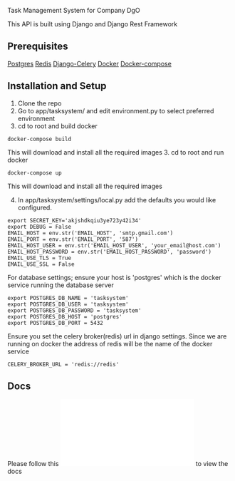 Task Management System for Company DgO

This API is built using Django and Django Rest Framework

## Prerequisites
[Postgres](https://www.postgresql.org/)
[Redis](https://redis.io/)
[Django-Celery](https://docs.celeryproject.org/en/latest/django/first-steps-with-django.html/)
[Docker](https://www.docker.com/)
[Docker-compose](https://docs.docker.com/compose/)

## Installation and Setup
1. Clone the repo
2. Go to app/tasksystem/ and edit environment.py to select preferred environment
3. cd to root and build docker
```
docker-compose build
```
This will download and install all the required images
3. cd to root and run docker
```
docker-compose up
```
This will download and install all the required images

4. In app/tasksystem/settings/local.py add the defaults you would like configured.

```
export SECRET_KEY='akjshdkqiu3ye723y42i34'
export DEBUG = False
EMAIL_HOST = env.str('EMAIL_HOST', 'smtp.gmail.com')
EMAIL_PORT = env.str('EMAIL_PORT', '587')
EMAIL_HOST_USER = env.str('EMAIL_HOST_USER', 'your_email@host.com')
EMAIL_HOST_PASSWORD = env.str('EMAIL_HOST_PASSWORD', 'password')
EMAIL_USE_TLS = True
EMAIL_USE_SSL = False
```


For database settings; ensure your host is 'postgres' which is the docker service running the database server

```
export POSTGRES_DB_NAME = 'tasksystem'
export POSTGRES_DB_USER = 'tasksystem'
export POSTGRES_DB_PASSWORD = 'tasksystem'
export POSTGRES_DB_HOST = 'postgres'
export POSTGRES_DB_PORT = 5432
```

Ensure you set the celery broker(redis) url in django settings. Since we are running on docker the address of redis will be the name of the docker service

```
CELERY_BROKER_URL = 'redis://redis'
```

## Docs
Please follow this ![link](app/docs/sample_requests.md) to view the docs